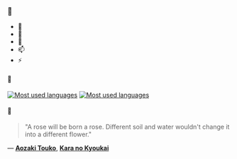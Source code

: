 ### 👋

- 🔭
- 🌱
- 💬
- 📫
- ⚡

#### 🧏

[![Most used languages](https://github-readme-stats-aynah.vercel.app/api/top-langs/?username=aynh&theme=solarized-dark&langs_count=6&layout=compact&hide_title=true)](https://github.com/anuraghazra/github-readme-stats#gh-dark-mode-only)
[![Most used languages](https://github-readme-stats-aynah.vercel.app/api/top-langs/?username=aynh&theme=solarized-light&langs_count=6&layout=compact&hide_title=true)](https://github.com/anuraghazra/github-readme-stats#gh-light-mode-only)

#### 💬

> "A rose will be born a rose. Different soil and water wouldn't change it into a different flower."

&mdash; [**Aozaki Touko**](https://myanimelist.net/character.php?q=Aozaki%20Touko&cat=character), [**Kara no Kyoukai**](https://myanimelist.net/search/all?q=Kara%20no%20Kyoukai&cat=all)
